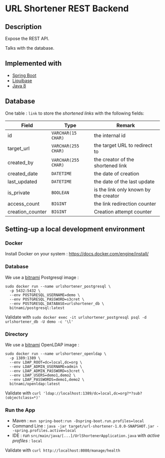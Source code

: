 # URL Shortener REST Backend

## Description

Expose the REST API.

Talks with the database.

## Implemented with

* [Spring Boot](https://spring.io/projects/spring-boot)
* [Liquibase](http://www.liquibase.org/)
* [Java 8](https://www.oracle.com/technetwork/java/javase/downloads/jre8-downloads-2133155.html)

## Database

One table : `link` to store the _shortened links_ with the following fields:

| Field | Type | Remark |
|-------|------|--------|
| id | `VARCHAR(15 CHAR)` | the internal id |
| target_url | `VARCHAR(255 CHAR)` | the target URL to redirect to |
| created_by | `VARCHAR(255 CHAR)` | the creator of the shortened link |
| created_date | `DATETIME` | the date of creation |
| last_updated | `DATETIME` | the date of the last update |
| is_private | `BOOLEAN` | is the link only known by the creator |
| access_count | `BIGINT` | the link redirection counter |
| creation_counter | `BIGINT` | Creation attempt counter |

## Setting-up a local development environment

### Docker

Install Docker on your system : <https://docs.docker.com/engine/install/>

### Database

We use a [bitnami](https://hub.docker.com/r/bitnami/postgresql) Postgresql image :

```shell
sudo docker run --name urlshortener_postgresql \
  -p 5432:5432 \
  --env POSTGRESQL_USERNAME=demo \
  --env POSTGRESQL_PASSWORD=s3cret \
  --env POSTGRESQL_DATABASE=urlshortener_db \
  bitnami/postgresql:latest
```

Validate with `sudo docker exec -it urlshortener_postgresql psql -d urlshortener_db -U demo -c '\l'`

### Directory

We use a [bitnami](https://hub.docker.com/r/bitnami/openldap/) OpenLDAP image :

```shell
sudo docker run --name urlshortener_openldap \
  -p 1389:1389 \
  --env LDAP_ROOT=dc=local,dc=org \
  --env LDAP_ADMIN_USERNAME=admin \
  --env LDAP_ADMIN_PASSWORD=s3cret \
  --env LDAP_USERS=demo1,demo2 \
  --env LDAP_PASSWORDS=demo1,demo2 \
  bitnami/openldap:latest
```

Validate with `curl 'ldap://localhost:1389/dc=local,dc=org?*?sub?(objectclass=*)'`

### Run the App

* Maven : `mvn spring-boot:run -Dspring-boot.run.profiles=local`
* Command Line : `java -jar target/url-shortener-1.0.0-SNAPSHOT.jar --spring.profiles.active=local`
* IDE : run `src/main/java/[...]/UrlShortenerApplication.java` with _active profiles :_  `local`

Validate with `curl http://localhost:8080/manage/health`
